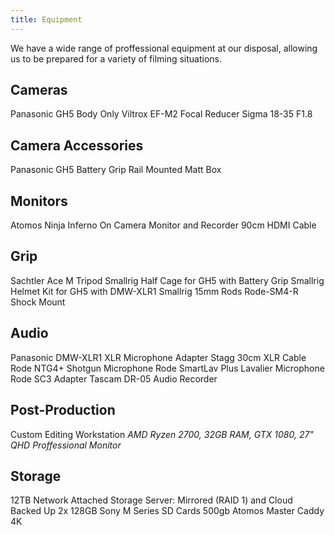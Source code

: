 ```yaml
---
title: Equipment
---
```


We have a wide range of proffessional equipment at our disposal, allowing us to be prepared for a variety of filming situations.

## Cameras
Panasonic GH5 Body Only
Viltrox EF-M2 Focal Reducer
Sigma 18-35 F1.8

## Camera Accessories
Panasonic GH5 Battery Grip
Rail Mounted Matt Box

## Monitors
Atomos Ninja Inferno On Camera Monitor and Recorder
90cm HDMI Cable

## Grip
Sachtler Ace M Tripod
Smallrig Half Cage for GH5 with Battery Grip
Smallrig Helmet Kit for GH5 with DMW-XLR1
Smallrig 15mm Rods
Rode-SM4-R Shock Mount

## Audio
Panasonic DMW-XLR1 XLR Microphone Adapter
Stagg 30cm XLR Cable
Rode NTG4+ Shotgun Microphone
Rode SmartLav Plus Lavalier Microphone
Rode SC3 Adapter
Tascam DR-05 Audio Recorder

## Post-Production
Custom Editing Workstation
  *AMD Ryzen 2700, 32GB RAM, GTX 1080, 27" QHD Proffessional Monitor*

## Storage
12TB Network Attached Storage Server: Mirrored (RAID 1) and Cloud Backed Up
2x 128GB Sony M Series SD Cards
500gb Atomos Master Caddy 4K
